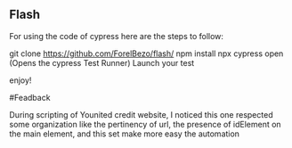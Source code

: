 ## Flash


For using the code of cypress here are the steps to follow:

git clone https://github.com/ForelBezo/flash/
npm install
npx cypress open (Opens the cypress Test Runner)
Launch your test

enjoy!

#Feadback 

During scripting of Younited credit website, I noticed this one respected some organization like the pertinency of url, the presence of idElement on the main element, and this set make more easy the automation

